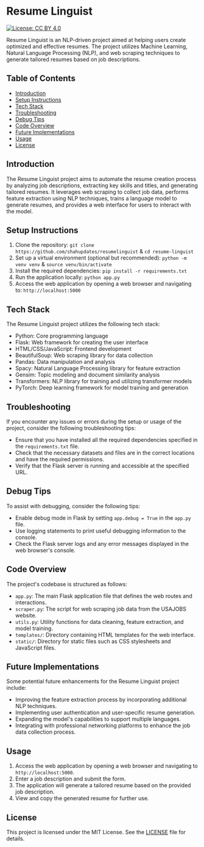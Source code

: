 # Resume Linguist

[![License: CC BY 4.0](https://img.shields.io/badge/License-CC%20BY%204.0-lightgrey.svg)](LICENSE.TXT)


Resume Linguist is an NLP-driven project aimed at helping users create optimized and effective resumes. The project utilizes Machine Learning, Natural Language Processing (NLP), and web scraping techniques to generate tailored resumes based on job descriptions.

## Table of Contents
- [Introduction](#introduction)
- [Setup Instructions](#setup-instructions)
- [Tech Stack](#tech-stack)
- [Troubleshooting](#troubleshooting)
- [Debug Tips](#debug-tips)
- [Code Overview](#code-overview)
- [Future Implementations](#future-implementations)
- [Usage](#usage)
- [License](#license)

## Introduction
The Resume Linguist project aims to automate the resume creation process by analyzing job descriptions, extracting key skills and titles, and generating tailored resumes. It leverages web scraping to collect job data, performs feature extraction using NLP techniques, trains a language model to generate resumes, and provides a web interface for users to interact with the model.

## Setup Instructions
1. Clone the repository: `git clone https://github.com/shahupdates/resumelinguist` & `cd resume-linguist`
2. Set up a virtual environment (optional but recommended): `python -m venv venv` &  `source venv/bin/activate`
3. Install the required dependencies: `pip install -r requirements.txt`
4. Run the application locally: `python app.py`
5. Access the web application by opening a web browser and navigating to: `http://localhost:5000`


## Tech Stack
The Resume Linguist project utilizes the following tech stack:

- Python: Core programming language
- Flask: Web framework for creating the user interface
- HTML/CSS/JavaScript: Frontend development
- BeautifulSoup: Web scraping library for data collection
- Pandas: Data manipulation and analysis
- Spacy: Natural Language Processing library for feature extraction
- Gensim: Topic modeling and document similarity analysis
- Transformers: NLP library for training and utilizing transformer models
- PyTorch: Deep learning framework for model training and generation

## Troubleshooting
If you encounter any issues or errors during the setup or usage of the project, consider the following troubleshooting tips:

- Ensure that you have installed all the required dependencies specified in the `requirements.txt` file.
- Check that the necessary datasets and files are in the correct locations and have the required permissions.
- Verify that the Flask server is running and accessible at the specified URL.

## Debug Tips
To assist with debugging, consider the following tips:

- Enable debug mode in Flask by setting `app.debug = True` in the `app.py` file.
- Use logging statements to print useful debugging information to the console.
- Check the Flask server logs and any error messages displayed in the web browser's console.

## Code Overview
The project's codebase is structured as follows:

- `app.py`: The main Flask application file that defines the web routes and interactions.
- `scraper.py`: The script for web scraping job data from the USAJOBS website.
- `utils.py`: Utility functions for data cleaning, feature extraction, and model training.
- `templates/`: Directory containing HTML templates for the web interface.
- `static/`: Directory for static files such as CSS stylesheets and JavaScript files.

## Future Implementations
Some potential future enhancements for the Resume Linguist project include:

- Improving the feature extraction process by incorporating additional NLP techniques.
- Implementing user authentication and user-specific resume generation.
- Expanding the model's capabilities to support multiple languages.
- Integrating with professional networking platforms to enhance the job data collection process.

## Usage
1. Access the web application by opening a web browser and navigating to `http://localhost:5000`.
2. Enter a job description and submit the form.
3. The application will generate a tailored resume based on the provided job description.
4. View and copy the generated resume for further use.

## License
This project is licensed under the MIT License. See the [LICENSE](LICENSE) file for details.
